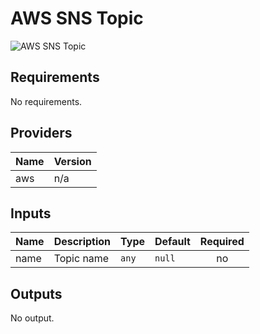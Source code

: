 # AWS SNS Topic

![AWS SNS Topic](aws\_sns\_topic.png)

## Requirements

No requirements.

## Providers

| Name | Version |
|------|---------|
| aws | n/a |

## Inputs

| Name | Description | Type | Default | Required |
|------|-------------|------|---------|:--------:|
| name | Topic name | `any` | `null` | no |

## Outputs

No output.

